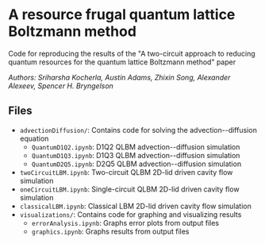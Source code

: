 A resource frugal quantum lattice Boltzmann method
==========

Code for reproducing the results of the "A two-circuit approach to reducing quantum resources for the quantum lattice Boltzmann method" paper

_Authors: Sriharsha Kocherla, Austin Adams, Zhixin Song, Alexander Alexeev, Spencer H. Bryngelson_

Files
-----
 * `advectionDiffusion/`: Contains code for solving the advection--diffusion equation
   * `QuantumD1Q2.ipynb`: D1Q2 QLBM advection--diffusion simulation
   * `QuantumD1Q3.ipynb`: D1Q3 QLBM advection--diffusion simulation
   * `QuantumD2Q5.ipynb`: D2Q5 QLBM advection--diffusion simulation
 * `twoCircuitLBM.ipynb`: Two-circuit QLBM 2D-lid driven cavity flow simulation
 * `oneCircuitLBM.ipynb`: Single-circuit QLBM 2D-lid driven cavity flow simulation
 * `classicalLBM.ipynb`: Classical LBM 2D-lid driven cavity flow simulation
 * `visualizations/`: Contains code for graphing and visualizing results
   * `errorAnalysis.ipynb`: Graphs error plots from output files
   * `graphics.ipynb`: Graphs results from output files
